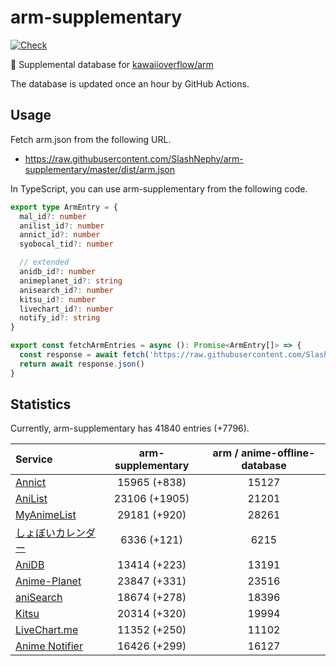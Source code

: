 # arm-supplementary

[![Check](https://github.com/SlashNephy/arm-supplementary/actions/workflows/check-node.yml/badge.svg)](https://github.com/SlashNephy/arm-supplementary/actions/workflows/check-node.yml)

💊 Supplemental database for [kawaiioverflow/arm](https://github.com/kawaiioverflow/arm)

The database is updated once an hour by GitHub Actions.

## Usage

Fetch arm.json from the following URL.

- https://raw.githubusercontent.com/SlashNephy/arm-supplementary/master/dist/arm.json

In TypeScript, you can use arm-supplementary from the following code.

```TypeScript
export type ArmEntry = {
  mal_id?: number
  anilist_id?: number
  annict_id?: number
  syobocal_tid?: number

  // extended
  anidb_id?: number
  animeplanet_id?: string
  anisearch_id?: number
  kitsu_id?: number
  livechart_id?: number
  notify_id?: string
}

export const fetchArmEntries = async (): Promise<ArmEntry[]> => {
  const response = await fetch('https://raw.githubusercontent.com/SlashNephy/arm-supplementary/master/dist/arm.json')
  return await response.json()
}
```

## Statistics

Currently, arm-supplementary has 41840 entries (+7796).

| Service                                     | arm-supplementary | arm / anime-offline-database |
| :------------------------------------------ | :---------------: | :--------------------------: |
| [Annict](https://annict.com)                |   15965 (+838)    |            15127             |
| [AniList](https://anilist.co)               |   23106 (+1905)   |            21201             |
| [MyAnimeList](https://myanimelist.net)      |   29181 (+920)    |            28261             |
| [しょぼいカレンダー](https://cal.syoboi.jp) |    6336 (+121)    |             6215             |
| [AniDB](https://anidb.net)                  |   13414 (+223)    |            13191             |
| [Anime-Planet](https://anime-planet.com)    |   23847 (+331)    |            23516             |
| [aniSearch](https://anisearch.com)          |   18674 (+278)    |            18396             |
| [Kitsu](https://kitsu.io)                   |   20314 (+320)    |            19994             |
| [LiveChart.me](https://livechart.me)        |   11352 (+250)    |            11102             |
| [Anime Notifier](https://notify.moe)        |   16426 (+299)    |            16127             |
